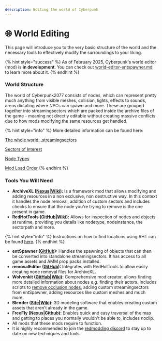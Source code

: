```yaml
---
description: Editing the world of Cyberpunk
---
```


# 🌐 World Editing

This page will introduce you to the very basic structure of the world and the necessary tools to effectively modify the surroundings to your liking.

{% hint style="success" %}
As of February 2025, Cyberpunk's world editor (mod) is **in development**. You can check out [world-editor-entspawner.md](world-editor-entspawner.md "mention") to learn more about it.
{% endhint %}

### World Structure

The world of Cyberpunk2077 consists of nodes, which can represent pretty much anything from visible meshes, collision, lights, effects to sounds, areas dictating where NPCs can spawn and more. These are grouped together into streamingsectors which are packed inside the archive files of the game - meaning not directly editable without creating massive conflicts due to how mods modifying the same resources get handled.

{% hint style="info" %}
More detailed information can be found here:

[The whole world: .streamingsectors](https://wiki.redmodding.org/cyberpunk-2077-modding/for-mod-creators-theory/files-and-what-they-do/the-whole-world-.streamingsector)

[Sectors of Interest](https://wiki.redmodding.org/cyberpunk-2077-modding/for-mod-creators-theory/references-lists-and-overviews/reference-world-sectors)

[Node Types](https://wiki.redmodding.org/cyberpunk-2077-modding/for-mod-creators-theory/references-lists-and-overviews/reference-world-sectors/reference-.streamingsector-node-types)

[Mod Load Order](https://wiki.redmodding.org/wolvenkit/wolvenkit-app/usage/wolvenkit-projects#project-naming-and-mod-load-order)
{% endhint %}

### Tools You Will Need

* **ArchiveXL (**[**Nexus**](https://www.nexusmods.com/cyberpunk2077/mods/4198)**|**[**Wiki**](https://wiki.redmodding.org/cyberpunk-2077-modding/for-mod-creators-theory/core-mods-explained/archivexl)**):** Is a framework mod that allows modifying and adding resources in a non exclusive, non destructive way. In this context it handles the node removal, addition of custom sectors and includes checks to ensure that the node you're trying to remove is the one present in game.
* **RedHotTools (**[**GitHub**](https://github.com/psiberx/cp2077-red-hot-tools)**|**[**Wiki**](https://wiki.redmodding.org/cyberpunk-2077-modding/for-mod-creators-theory/modding-tools/redhottools)**):** Allows for inspection of nodes and objects at runtime, providing you details like nodetype, nodeinstance, the sectorpath and more.

{% hint style="info" %}
Instructions on how to find locations using RHT can be found [here](https://wiki.redmodding.org/cyberpunk-2077-modding/for-mod-creators-theory/references-lists-and-overviews/reference-world-sectors/places).
{% endhint %}

* **entSpawner (**[**GitHub**](https://github.com/justarandomguyintheinternet/CP77_entSpawner)**):** Handles the spawning of objects that can then be converted into standalone streamingsectors. It has access to all game assets and AMM prop packs installed.
* **removalEditor (**[**GitHub**](https://github.com/justarandomguyintheinternet/CP77_removalEditor)**):** Integrates with RedHotTools to allow easily creating node removal files for ArchiveXL.
* **Wolvenkit (**[**GitHub**](https://github.com/WolvenKit/WolvenKit)**|**[**Wiki**](https://wiki.redmodding.org/wolvenkit)**):** Comprehensive mod creator, allows finding more detailed information about nodes e.g. finding their actors. Includes scripts to [remove occlusion nodes](https://wiki.redmodding.org/cyberpunk-2077-modding/modding-guides/world-editing/removing-occlusion), adding custom streamingsectors from entSpawner, adding resources like custom meshes and much more.
* **Blender (**[**Site**](https://www.blender.org/download/)**|**[**Wiki**](https://wiki.redmodding.org/cyberpunk-2077-modding/for-mod-creators-theory/3d-modelling/blender-getting-started)**):** 3D modeling software that enables creating custom assets that aren't already in the game.
* **FreeFly (**[**Nexus**](https://www.nexusmods.com/cyberpunk2077/mods/780)**|**[**Github**](https://github.com/justarandomguyintheinternet/CP77_FreeFly)**):** Enables quick and easy traversal of the map and getting to places you normally wouldn't be able to, includes noclip.
* All mods that these mods require to function.
* It is highly recommended to join the [redmodding discord](https://discord.gg/redmodding) to stay up to date on new techniques and tools.
